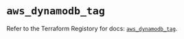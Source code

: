 # `aws_dynamodb_tag`

Refer to the Terraform Registory for docs: [`aws_dynamodb_tag`](https://registry.terraform.io/providers/hashicorp/aws/4.65.0/docs/resources/dynamodb_tag).
